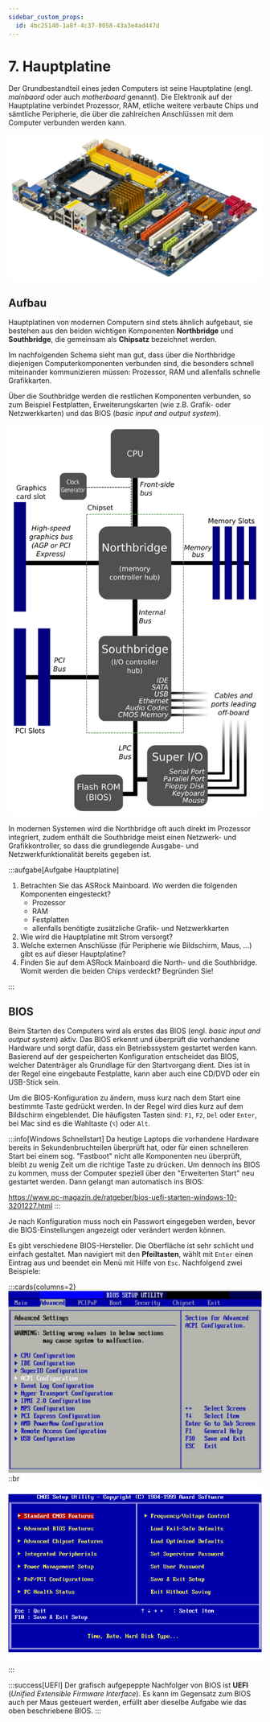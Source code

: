 ```yaml
---
sidebar_custom_props:
  id: 4bc25140-1a8f-4c37-8058-43a3e4ad447d
---
```


# 7. Hauptplatine

Der Grundbestandteil eines jeden Computers ist seine Hauptplatine (engl. *mainbaord* oder auch *motherboard* genannt). Die Elektronik auf der Hauptplatine verbindet Prozessor, RAM, etliche weitere verbaute Chips und sämtliche Peripherie, die über die zahlreichen Anschlüssen mit dem Computer verbunden werden kann.

![ASRock Mainboard](images/07-mainboard.jpg)


## Aufbau

Hauptplatinen von modernen Computern sind stets ähnlich aufgebaut, sie bestehen aus den beiden wichtigen Komponenten **Northbridge** und **Southbridge**, die gemeinsam als **Chipsatz** bezeichnet werden.

Im nachfolgenden Schema sieht man gut, dass über die Northbridge diejenigen Computerkomponenten verbunden sind, die besonders schnell miteinander kommunizieren müssen: Prozessor, RAM und allenfalls schnelle Grafikkarten.

Über die Southbridge werden die restlichen Komponenten verbunden, so zum Beispiel Festplatten, Erweiterungskarten (wie z.B. Grafik- oder Netzwerkkarten) und das BIOS (*basic input and output system*).

![Schema einer Hauptplatine](images/07-mainboard-diagram.svg)

In modernen Systemen wird die Northbridge oft auch direkt im Prozessor integriert, zudem enthält die Southbridge meist einen Netzwerk- und Grafikkontroller, so dass die grundlegende Ausgabe- und Netzwerkfunktionalität bereits gegeben ist. 

:::aufgabe[Aufgabe Hauptplatine]
<Answer type="state" webKey="28223368-b07c-451a-8a82-aa3ae206935e" />

1. Betrachten Sie das ASRock Mainboard. Wo werden die folgenden Komponenten eingesteckt?
   - Prozessor
   - RAM
   - Festplatten
   - allenfalls benötigte zusätzliche Grafik- und Netzwerkkarten
2. Wie wird die Hauptplatine mit Strom versorgt?
3. Welche externen Anschlüsse (für Peripherie wie Bildschirm, Maus, ...) gibt es auf dieser Hauptplatine?
4. Finden Sie auf dem ASRock Mainboard die North- und die Southbridge. Womit werden die beiden Chips verdeckt? Begründen Sie!

<Answer type="text" webKey="b13a6003-0e80-48b2-af80-5f6965c3bf26" />
:::


## BIOS

Beim Starten des Computers wird als erstes das BIOS (engl. *basic input and output system*) aktiv. Das BIOS erkennt und überprüft die vorhandene Hardware und sorgt dafür, dass ein Betriebssystem gestartet werden kann. Basierend auf der gespeicherten Konfiguration entscheidet das BIOS, welcher Datenträger als Grundlage für den Startvorgang dient. Dies ist in der Regel eine eingebaute Festplatte, kann aber auch eine CD/DVD oder ein USB-Stick sein.

Um die BIOS-Konfiguration zu ändern, muss kurz nach dem Start eine bestimmte Taste gedrückt werden. In der Regel wird dies kurz auf dem Bildschirm eingeblendet. Die häufigsten Tasten sind: `F1`, `F2`, `Del` oder `Enter`, bei Mac sind es die Wahltaste (`⌥`) oder `Alt`.

:::info[Windows Schnellstart]
Da heutige Laptops die vorhandene Hardware bereits in Sekundenbruchteilen überprüft hat, oder für einen schnelleren Start bei einem sog. "Fastboot" nicht alle Komponenten neu überprüft, bleibt zu wenig Zeit um die richtige Taste zu drücken. Um dennoch ins BIOS zu kommen, muss der Computer speziell über den "Erweiterten Start" neu gestartet werden. Dann gelangt man automatisch ins BIOS:

https://www.pc-magazin.de/ratgeber/bios-uefi-starten-windows-10-3201227.html
:::

Je nach Konfiguration muss noch ein Passwort eingegeben werden, bevor die BIOS-Einstellungen angezeigt oder verändert werden können.

Es gibt verschiedene BIOS-Hersteller. Die Oberfläche ist sehr schlicht und einfach gestaltet. Man navigiert mit den **Pfeiltasten**, wählt mit `Enter` einen Eintrag aus und beendet ein Menü mit Hilfe von `Esc`. Nachfolgend zwei Beispiele:

:::cards{columns=2}
![AMI BIOS](images/07-bios-ami.jpg)
::br
![Award BIOS](images/07-bios-award.png)
:::

:::success[UEFI]
Der grafisch aufgepeppte Nachfolger von BIOS ist **UEFI** (*Unified Extensible Firmware Interface*). Es kann im Gegensatz zum BIOS auch per Maus gesteuert werden, erfüllt aber dieselbe Aufgabe wie das oben beschriebene BIOS.
:::
